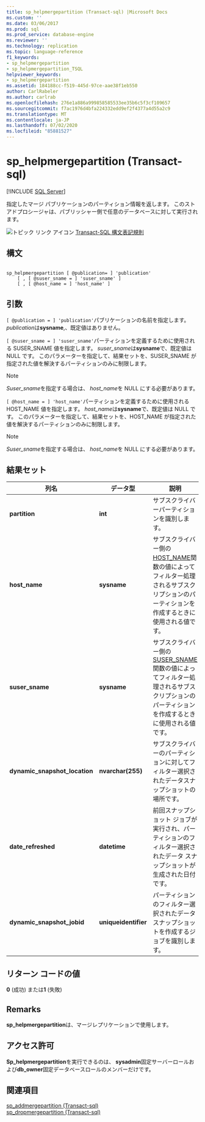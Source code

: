 ```yaml
---
title: sp_helpmergepartition (Transact-sql) |Microsoft Docs
ms.custom: ''
ms.date: 03/06/2017
ms.prod: sql
ms.prod_service: database-engine
ms.reviewer: ''
ms.technology: replication
ms.topic: language-reference
f1_keywords:
- sp_helpmergepartition
- sp_helpmergepartition_TSQL
helpviewer_keywords:
- sp_helpmergepartition
ms.assetid: 184188cc-f519-445d-97ce-aae38f1eb550
author: CarlRabeler
ms.author: carlrab
ms.openlocfilehash: 276e1a886a999858585533ee35b6c5f3cf109657
ms.sourcegitcommit: f7ac1976d4bfa224332edd9ef2f4377a4d55a2c9
ms.translationtype: MT
ms.contentlocale: ja-JP
ms.lasthandoff: 07/02/2020
ms.locfileid: "85881527"
---
```

# <a name="sp_helpmergepartition-transact-sql"></a>sp_helpmergepartition (Transact-sql)
[!INCLUDE [SQL Server](../../includes/applies-to-version/sqlserver.md)]

  指定したマージ パブリケーションのパーティション情報を返します。 このストアドプロシージャは、パブリッシャー側で任意のデータベースに対して実行されます。  
  
 ![トピック リンク アイコン](../../database-engine/configure-windows/media/topic-link.gif "トピック リンク アイコン") [Transact-SQL 構文表記規則](../../t-sql/language-elements/transact-sql-syntax-conventions-transact-sql.md)  
  
## <a name="syntax"></a>構文  
  
```  
  
sp_helpmergepartition [ @publication= ] 'publication'   
    [ , [ @suser_sname = ] 'suser_sname' ]  
    [ , [ @host_name = ] 'host_name' ]  
```  
  
## <a name="arguments"></a>引数  
`[ @publication = ] 'publication'`パブリケーションの名前を指定します。 *publication*は**sysname**,、既定値はありません。  
  
`[ @suser_sname = ] 'suser_sname'`パーティションを定義するために使用される SUSER_SNAME 値を指定します。 *suser_sname*は**sysname**で、既定値は NULL です。 このパラメーターを指定して、結果セットを、SUSER_SNAME が指定された値を解決するパーティションのみに制限します。  
  
> [!NOTE]  
>  *Suser_sname*を指定する場合は、 *host_name*を NULL にする必要があります。  
  
`[ @host_name = ] 'host_name'`パーティションを定義するために使用される HOST_NAME 値を指定します。 *host_name*は**sysname**で、既定値は NULL です。 このパラメーターを指定して、結果セットを、HOST_NAME が指定された値を解決するパーティションのみに制限します。  
  
> [!NOTE]  
>  *Suser_sname*を指定する場合は、 *host_name*を NULL にする必要があります。  
  
## <a name="result-sets"></a>結果セット  
  
|列名|データ型|説明|  
|-----------------|---------------|-----------------|  
|**partition**|**int**|サブスクライバーパーティションを識別します。|  
|**host_name**|**sysname**|サブスクライバー側の[HOST_NAME](../../t-sql/functions/host-name-transact-sql.md)関数の値によってフィルター処理されるサブスクリプションのパーティションを作成するときに使用される値です。|  
|**suser_sname**|**sysname**|サブスクライバー側の[SUSER_SNAME](../../t-sql/functions/suser-sname-transact-sql.md)関数の値によってフィルター処理されるサブスクリプションのパーティションを作成するときに使用される値です。|  
|**dynamic_snapshot_location**|**nvarchar(255)**|サブスクライバーのパーティションに対してフィルター選択されたデータスナップショットの場所です。|  
|**date_refreshed**|**datetime**|前回スナップショット ジョブが実行され、パーティションのフィルター選択されたデータ スナップショットが生成された日付です。|  
|**dynamic_snapshot_jobid**|**uniqueidentifier**|パーティションのフィルター選択されたデータスナップショットを作成するジョブを識別します。|  
  
## <a name="return-code-values"></a>リターン コードの値  
 **0** (成功) または**1** (失敗)  
  
## <a name="remarks"></a>Remarks  
 **sp_helpmergepartition**は、マージレプリケーションで使用します。  
  
## <a name="permissions"></a>アクセス許可  
 **Sp_helpmergepartition**を実行できるのは、 **sysadmin**固定サーバーロールおよび**db_owner**固定データベースロールのメンバーだけです。  
  
## <a name="see-also"></a>関連項目  
 [sp_addmergepartition &#40;Transact-sql&#41;](../../relational-databases/system-stored-procedures/sp-addmergepartition-transact-sql.md)   
 [sp_dropmergepartition &#40;Transact-sql&#41;](../../relational-databases/system-stored-procedures/sp-dropmergepartition-transact-sql.md)  
  
  
